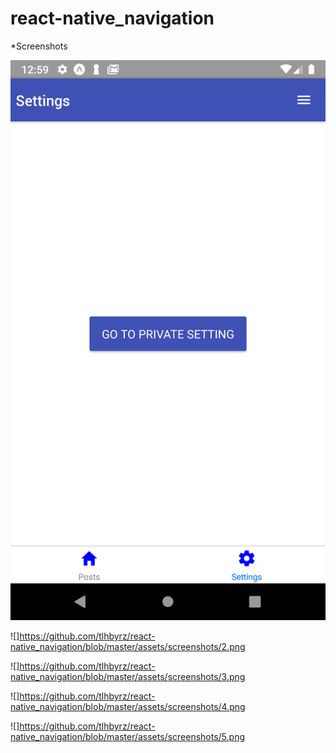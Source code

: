 # react-native_navigation

*Screenshots

![](https://github.com/tlhbyrz/react-native_navigation/blob/master/assets/screenshots/1.png)

![]https://github.com/tlhbyrz/react-native_navigation/blob/master/assets/screenshots/2.png

![]https://github.com/tlhbyrz/react-native_navigation/blob/master/assets/screenshots/3.png

![]https://github.com/tlhbyrz/react-native_navigation/blob/master/assets/screenshots/4.png

![]https://github.com/tlhbyrz/react-native_navigation/blob/master/assets/screenshots/5.png

